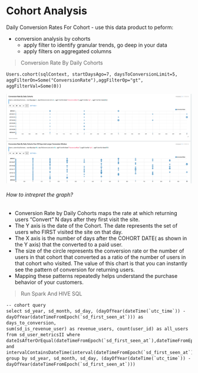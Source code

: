# Cohort Analysis

Daily Conversion Rates For Cohort - use this data product to peform:
 - conversion analysis by cohorts
    - apply filter to identify granular trends, go deep in your data
    - apply filters on aggregated columns

> Conversion Rate By Daily Cohorts

```
Users.cohort(sqlContext, startDaysAgo=7, daysToConversionLimit=5, aggFilterOn=Some("ConversionRate"),aggFilterOp="gt", aggFilterVal=Some(0))
```
![Image](img/CA.png?raw=true)

###### How to intrepret the graph?
- Conversion Rate by Daily Cohorts maps the rate at which returning users “Convert” N days after they first visit the site.
- The Y axis is the date of the Cohort. The date represents the set of users who FIRST visited the site on that day.
- The X axis is the number of days after the COHORT DATE( as shown in the Y axis) that the converted to a paid user.
- The size of the circle represents the conversion rate or the number of users in that cohort that converted as a ratio of the number of users in that cohort who visited.
The value of this chart is that you can instantly see the pattern of conversion for returning users.
- Mapping these patterns repeatedly helps understand the purchase behavior of your customers.

> Run Spark And HIVE SQL

```
-- cohort query
select sd_year, sd_month, sd_day, (dayOfYear(dateTime(`utc_time`)) - dayOfYear(dateTimeFromEpoch(`sd_first_seen_at`))) as days_to_conversion,
sum(sd_is_revenue_user) as revenue_users, count(user_id) as all_users
from sd_user_metricsII where dateIsAfterOrEqual(dateTimeFromEpoch(`sd_first_seen_at`),dateTimeFromEpoch(1438905600000)) and intervalContainsDateTime(interval(dateTimeFromEpoch(`sd_first_seen_at`),datePlus(dateTimeFromEpoch(`sd_first_seen_at`),period("P7D"))),dateTime(`utc_time`))
group by sd_year, sd_month, sd_day, (dayOfYear(dateTime(`utc_time`)) - dayOfYear(dateTimeFromEpoch(`sd_first_seen_at`)))
```